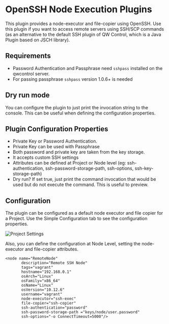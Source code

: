 # OpenSSH Node Execution Plugins

This plugin provides a node-executor and file-copier using OpenSSH. Use this plugin if you want to access remote servers using SSH/SCP commands (as an alternative to the default SSH plugin of QW Control, which is a Java Plugin based on JSCH library).

## Requirements

- Password Authentication and Passphrase need `sshpass` installed on the qwcontrol server.
- For passing passphrase `sshpass` version 1.0.6+ is needed

## Dry run mode

You can configure the plugin to just print the invocation string to the console. This can be useful when defining the configuration properties.

## Plugin Configuration Properties

- Private Key or Password Authentication.
- Private Key can be used with Passphrase
- Both password and private key are taken from the key storage.
- It accepts custom SSH settings
- Attributes can be defined at Project or Node level (eg: ssh-authentication, ssh-password-storage-path, ssh-options, ssh-key-storage-path)
- Dry run? If set true, just print the command invocation that would be used but do not execute the command. This is useful to preview.

## Configuration

The plugin can be configured as a default node executor and file copier for a Project. Use the Simple Configuration tab to see the configuration properties.

![Project Settings](~@assets/img/openssh-project-configuration.png)

Also, you can define the configuration at Node Level, setting the node-executor and file-copier attributes.

```
<node name="RemoteNode"
       description="Remote SSH Node"
       tags="vagrant"
       hostname="192.168.0.1"
       osArch="Linux"
       osFamily="x86_64"
       osName="Linux"
       osVersion="10.12.6"
       username="vagrant"
       node-executor="ssh-exec"
       file-copier="ssh-copier"
       ssh-authentication="password"
       ssh-password-storage-path ="keys/node/user.password"
       ssh-options="-o ConnectTimeout=5000"/>
```
